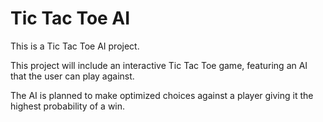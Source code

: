 # Tic Tac Toe AI
This is a Tic Tac Toe AI project.

This project will include an interactive Tic Tac Toe game, featuring an AI
that the user can play against.

The AI is planned to make optimized choices against a player
giving it the highest probability of a win.
